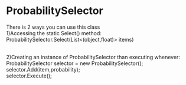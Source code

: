 # ProbabilitySelector
There is 2 ways you can use this class <br>
1)Accessing the static Select() method:<br>
ProbabilitySelector.Select(List<(object,float)> items)<br><br>

2)Creating an instance of ProbabilitySelector than executing whenever:<br>
ProbabilitySelector selector = new ProbabilitySelector();<br>
selector.Add(item,probability);<br>
selector.Execute();<br>

